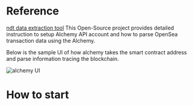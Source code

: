 # Reference
[ndt data extraction tool](https://github.com/a16z/nft-analyst-starter-pack) This Open-Source project provides detailed instruction to setup Alchemy API account and how to parse OpenSea transaction data using the Alchemy.

Below is the sample UI of how alchemy takes the smart contract address and parse information tracing the blockchain.

![alchemy UI](https://user-images.githubusercontent.com/92753818/206876003-4c8170a7-e712-4a1c-9a43-bbefbb84812a.png)

# How to start

